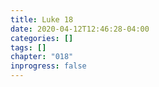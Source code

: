 ```yaml
---
title: Luke 18
date: 2020-04-12T12:46:28-04:00
categories: []
tags: []
chapter: "018"
inprogress: false
---
```


